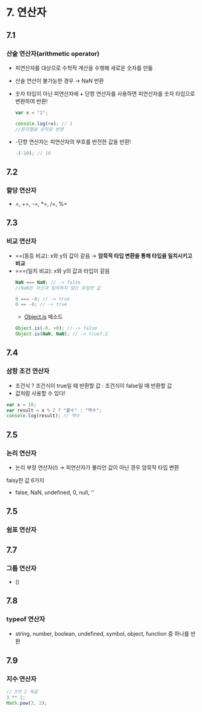 # 7. 연산자

## 7.1

### 산술 연산자(arithmetic operator)

- 피연산자를 대상으로 수학적 계산을 수행해 새로운 숫자를 만듦
- 산술 연산이 불가능한 경우 → NaN 반환

- 숫자 타입이 아닌 피연산자에 + 단항 연산자를 사용하면 피연산자를 숫자 타입으로 변환하여 반환!

  ```jsx
  var x = "1";

  console.log(+x); // 1
  //문자열을 숫자로 반환
  ```

- -단항 연산자는 피연산자의 부호를 반전한 값을 반환!

  ```jsx
  -(-10); // 10
  ```

## 7.2

### 할당 연산자

- =, +=, -=, \*=, /=, %=

## 7.3

### 비교 연산자

- ==(동등 비교): x와 y의 값이 같음
  → **암묵적 타입 변환을 통해 타입을 일치시키고 비교**
- ===(일치 비교): x와 y의 값과 타입이 같음
  ```jsx
  NaN === NaN; // -> false
  //NaN은 자신과 일치하지 않는 유일한 값
  ```
  ```jsx
  0 === -0; // -> true
  0 == -0; // -> true
  ```
  - [Object.is](http://Object.ist) 메소드
  ```jsx
  Object.is(-0, +0); // -> false
  Object.is(NaN, NaN); // -> true7.2
  ```

## 7.4

### 삼항 조건 연산자

- 조건식 ? 조건식이 true일 때 반환할 값 : 조건식이 false일 때 반환할 값
- 값처럼 사용할 수 있다!

```jsx
var x = 10;
var result = x % 2 ? "홀수" : "짝수";
console.log(result); // 짝수
```

## 7.5

### 논리 연산자

- 논리 부정 연산자(!) → 피연산자가 불리언 값이 아닌 경우 암묵적 타입 변환

falsy한 값 6가지

- false, NaN, undefined, 0, null, ‘’

## 7.5

### 쉼표 연산자

## 7.7

### 그룹 연산자

- ()

## 7.8

### typeof 연산자

- string, number, boolean, undefined, symbol, object, function 중 하나를 반환

## 7.9

### 지수 연산자

```jsx
// 3의 2 제곱
3 ** 2;
Math.pow(3, 2);
```
